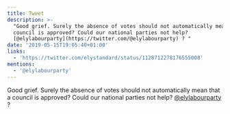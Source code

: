 ```yaml
---
title: Tweet
description: >-
  "Good grief. Surely the absence of votes should not automatically mean that a
  council is approved? Could our national parties not help?
  [@elylabourparty](https://twitter.com/@elylabourparty) ? "
date: '2019-05-15T19:05:40+01:00'
links:
  - 'https://twitter.com/elystandard/status/1128712278176555008'
mentions:
  - '@elylabourparty'
---
```

Good grief. Surely the absence of votes should not automatically mean that a council is approved? Could our national parties not help? [@elylabourparty](https://twitter.com/@elylabourparty) ? 
